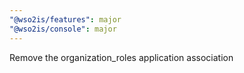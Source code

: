 ```yaml
---
"@wso2is/features": major
"@wso2is/console": major
---
```


Remove the organization_roles application association
